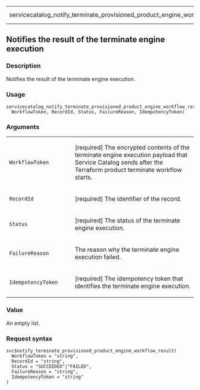 <table style="width: 100%;">
<tbody>
<tr class="odd">
<td>servicecatalog_notify_terminate_provisioned_product_engine_workflow_result</td>
<td style="text-align: right;">R Documentation</td>
</tr>
</tbody>
</table>

## Notifies the result of the terminate engine execution

### Description

Notifies the result of the terminate engine execution.

### Usage

    servicecatalog_notify_terminate_provisioned_product_engine_workflow_result(
      WorkflowToken, RecordId, Status, FailureReason, IdempotencyToken)

### Arguments

<table>
<colgroup>
<col style="width: 35%" />
<col style="width: 65%" />
</colgroup>
<tbody>
<tr class="odd">
<td><code
id="servicecatalog_notify_terminate_provisioned_product_engine_workflow_result_:_WorkflowToken">WorkflowToken</code></td>
<td><p>[required] The encrypted contents of the terminate engine
execution payload that Service Catalog sends after the Terraform product
terminate workflow starts.</p></td>
</tr>
<tr class="even">
<td><code
id="servicecatalog_notify_terminate_provisioned_product_engine_workflow_result_:_RecordId">RecordId</code></td>
<td><p>[required] The identifier of the record.</p></td>
</tr>
<tr class="odd">
<td><code
id="servicecatalog_notify_terminate_provisioned_product_engine_workflow_result_:_Status">Status</code></td>
<td><p>[required] The status of the terminate engine execution.</p></td>
</tr>
<tr class="even">
<td><code
id="servicecatalog_notify_terminate_provisioned_product_engine_workflow_result_:_FailureReason">FailureReason</code></td>
<td><p>The reason why the terminate engine execution failed.</p></td>
</tr>
<tr class="odd">
<td><code
id="servicecatalog_notify_terminate_provisioned_product_engine_workflow_result_:_IdempotencyToken">IdempotencyToken</code></td>
<td><p>[required] The idempotency token that identifies the terminate
engine execution.</p></td>
</tr>
</tbody>
</table>

### Value

An empty list.

### Request syntax

    svc$notify_terminate_provisioned_product_engine_workflow_result(
      WorkflowToken = "string",
      RecordId = "string",
      Status = "SUCCEEDED"|"FAILED",
      FailureReason = "string",
      IdempotencyToken = "string"
    )

